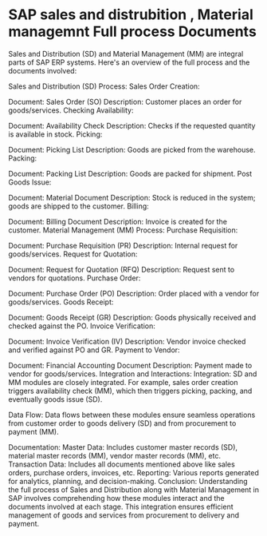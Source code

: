 <h1>SAP sales and distrubition , Material managemnt Full process Documents</h1>
Sales and Distribution (SD) and Material Management (MM) are integral parts of SAP ERP systems. Here's an overview of the full process and the documents involved:

Sales and Distribution (SD) Process:
Sales Order Creation:

Document: Sales Order (SO)
Description: Customer places an order for goods/services.
Checking Availability:

Document: Availability Check
Description: Checks if the requested quantity is available in stock.
Picking:

Document: Picking List
Description: Goods are picked from the warehouse.
Packing:

Document: Packing List
Description: Goods are packed for shipment.
Post Goods Issue:

Document: Material Document
Description: Stock is reduced in the system; goods are shipped to the customer.
Billing:

Document: Billing Document
Description: Invoice is created for the customer.
Material Management (MM) Process:
Purchase Requisition:

Document: Purchase Requisition (PR)
Description: Internal request for goods/services.
Request for Quotation:

Document: Request for Quotation (RFQ)
Description: Request sent to vendors for quotations.
Purchase Order:

Document: Purchase Order (PO)
Description: Order placed with a vendor for goods/services.
Goods Receipt:

Document: Goods Receipt (GR)
Description: Goods physically received and checked against the PO.
Invoice Verification:

Document: Invoice Verification (IV)
Description: Vendor invoice checked and verified against PO and GR.
Payment to Vendor:

Document: Financial Accounting Document
Description: Payment made to vendor for goods/services.
Integration and Interactions:
Integration: SD and MM modules are closely integrated. For example, sales order creation triggers availability check (MM), which then triggers picking, packing, and eventually goods issue (SD).

Data Flow: Data flows between these modules ensure seamless operations from customer order to goods delivery (SD) and from procurement to payment (MM).

Documentation:
Master Data: Includes customer master records (SD), material master records (MM), vendor master records (MM), etc.
Transaction Data: Includes all documents mentioned above like sales orders, purchase orders, invoices, etc.
Reporting: Various reports generated for analytics, planning, and decision-making.
Conclusion:
Understanding the full process of Sales and Distribution along with Material Management in SAP involves comprehending how these modules interact and the documents involved at each stage. This integration ensures efficient management of goods and services from procurement to delivery and payment.




